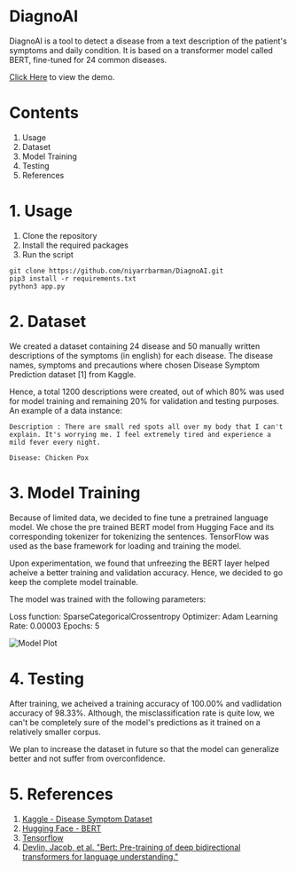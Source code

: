 # DiagnoAI
DiagnoAI is a tool to detect a disease from a text description of the patient's symptoms and daily condition. It is based on a transformer model called BERT, fine-tuned for 24 common diseases.

[Click Here](https://youtu.be/feK93_cZp4w) to view the demo.

# Contents
1. Usage
2. Dataset
3. Model Training
4. Testing
5. References

# 1. Usage

1. Clone the repository
2. Install the required packages
3. Run the script
<pre>
<code>git clone https://github.com/niyarrbarman/DiagnoAI.git
pip3 install -r requirements.txt
python3 app.py</code></pre>

# 2. Dataset

We created a dataset containing 24 disease and 50 manually written descriptions of the symptoms (in english) for each disease. The disease names, symptoms and precautions where chosen Disease Symptom Prediction dataset [1] from Kaggle.

Hence, a total 1200 descriptions were created, out of which 80% was used for model training and remaining 20% for validation and testing purposes. An example of a data instance:

<pre><code>Description : There are small red spots all over my body that I can't explain. It's worrying me. I feel extremely tired and experience a mild fever every night.

Disease: Chicken Pox
</code></pre>

# 3. Model Training

Because of limited data, we decided to fine tune a pretrained language model. We chose the pre trained BERT model from Hugging Face and its corresponding tokenizer for tokenizing the sentences. TensorFlow was used as the base framework for loading and training the model.

Upon experimentation, we found that unfreezing the BERT layer helped acheive a better training and validation accuracy. Hence, we decided to go keep the complete model trainable.

The model was trained with the following parameters:

Loss function: SparseCategoricalCrossentropy
Optimizer: Adam
Learning Rate: 0.00003
Epochs: 5

![Model Plot](/static/src/model_plot.png)

# 4. Testing

After training, we acheived a training accuracy of 100.00% and vadlidation accuracy of 98.33%. Although, the misclassification rate is quite low, we can't be completely sure of the model's predictions as it trained on a relatively smaller corpus.

We plan to increase the dataset in future so that the model can generalize better and not suffer from overconfidence.

# 5. References

1. [Kaggle - Disease Symptom Dataset](https://www.kaggle.com/datasets/itachi9604/disease-symptom-description-dataset)
2. [Hugging Face - BERT](https://huggingface.co/docs/transformers/model_doc/bert)
3. [Tensorflow](https://www.tensorflow.org/)
4. [Devlin, Jacob, et al. "Bert: Pre-training of deep bidirectional transformers for language understanding."](https://arxiv.org/abs/1810.04805)

